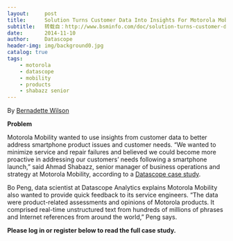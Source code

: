 ```yaml
---
layout:     post
title:      Solution Turns Customer Data Into Insights For Motorola Mobility
subtitle:   转载自：http://www.bsminfo.com/doc/solution-turns-customer-data-into-insights-for-motorola-mobility-0001
date:       2014-11-10
author:     Datascope
header-img: img/background0.jpg
catalog: true
tags:
    - motorola
    - datascope
    - mobility
    - products
    - shabazz senior
---
```


By [Bernadette Wilson](http://www.bsminfo.com/author/bernadette-wilson)

**Problem**

Motorola Mobility wanted to use insights from customer data to better address smartphone product issues and customer needs. “We wanted to minimize service and repair failures and believed we could become more proactive in addressing our customers’ needs following a smartphone launch,” said Ahmad Shabazz, senior manager of business operations and strategy at Motorola Mobility, according to a [Datascope case study](http://datascopeanalytics.com/static/uploads/blog/2014-11-04/datascope-motorola.pdf).  

Bo Peng, data scientist at Datascope Analytics explains Motorola Mobility also wanted to provide quick feedback to its service engineers. “The data were product-related assessments and opinions of Motorola products. It comprised real-time unstructured text from hundreds of millions of phrases and Internet references from around the world,” Peng says.

**Please log in or register below to read the full case study.**
